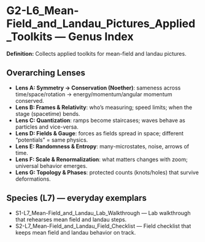 # G2-L6_Mean-Field_and_Landau_Pictures_Applied_Toolkits — Genus Index
**Definition:** Collects applied toolkits for mean-field and landau pictures.

## Overarching Lenses

- **Lens A: Symmetry -> Conservation (Noether)**: sameness across time/space/rotation → energy/momentum/angular momentum conserved.
- **Lens B: Frames & Relativity**: who’s measuring; speed limits; when the stage (spacetime) bends.
- **Lens C: Quantization**: ramps become staircases; waves behave as particles and vice-versa.
- **Lens D: Fields & Gauge**: forces as fields spread in space; different “potentials” = same physics.
- **Lens E: Randomness & Entropy**: many-microstates, noise, arrows of time.
- **Lens F: Scale & Renormalization**: what matters changes with zoom; universal behavior emerges.
- **Lens G: Topology & Phases**: protected counts (knots/holes) that survive deformations.

## Species (L7) — everyday exemplars

- S1-L7_Mean-Field_and_Landau_Lab_Walkthrough — Lab walkthrough that rehearses mean field and landau steps.
- S2-L7_Mean-Field_and_Landau_Field_Checklist — Field checklist that keeps mean field and landau behavior on track.
